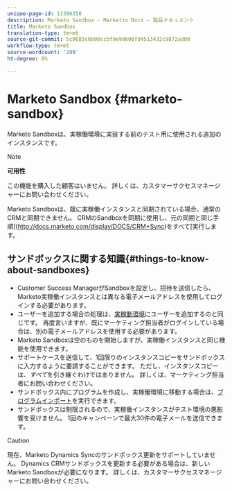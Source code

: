 ```yaml
---
unique-page-id: 11386358
description: Marketo Sandbox - Marketto Docs — 製品ドキュメント
title: Marketo Sandbox
translation-type: tm+mt
source-git-commit: 5c9683c6b00ccbf9e9d606fd4513432c9872ad00
workflow-type: tm+mt
source-wordcount: '289'
ht-degree: 0%

---
```



# Marketo Sandbox {#marketo-sandbox}

Marketo Sandboxは、実稼働環境に実装する前のテスト用に使用される追加のインスタンスです。

>[!NOTE]
>
>**可用性**
>
>この機能を購入した顧客はいません。 詳しくは、カスタマーサクセスマネージャーにお問い合わせください。

Marketo Sandboxは、既に実稼働インスタンスと同期されている場合、通常のCRMと同期できません。 CRMのSandboxを同期に使用し、元の同期と同じ手順](http://docs.marketo.com/display/DOCS/CRM+Sync)をすべて[実行します。

## サンドボックスに関する知識{#things-to-know-about-sandboxes}

* Customer Success ManagerがSandboxを設定し、招待を送信したら、Marketo実稼働インスタンスとは異なる電子メールアドレスを使用してログインする必要があります。
* ユーザーを追加する場合の処理は、[実稼動環境](http://docs.marketo.com/display/DOCS/Managing+Marketo+Users#ManagingMarketoUsers-CreateUsers)にユーザーを追加するのと同じです。 再度言いますが、既にマーケティング担当者がログインしている場合は、別の電子メールアドレスを使用する必要があります。
* Marketo Sandboxは空のものを開始しますが、実稼働インスタンスと同じ機能を使用できます。
* サポートケースを送信して、1回限りのインスタンスコピーをサンドボックスに入力するように要請することができます。 ただし、インスタンスコピーは、*すべて*&#x200B;を引き継ぐわけではありません。 詳しくは、マーケティング担当者にお問い合わせください。
* サンドボックス内にプログラムを作成し、実稼働環境に移動する場合は、[プログラムインポート](http://docs.marketo.com/display/DOCS/Import+a+Program)を実行できます。
* サンドボックスは制限されるので、実稼働インスタンスがテスト環境の悪影響を受けません。 1回のキャンペーンで最大30件の電子メールを送信できます。

>[!CAUTION]
>
>現在、Marketo Dynamics Syncのサンドボックス更新をサポートしていません。 Dynamics CRMサンドボックスを更新する必要がある場合は、新しいMarketo Sandboxが必要になります。 詳しくは、カスタマーサクセスマネージャーにお問い合わせください。

